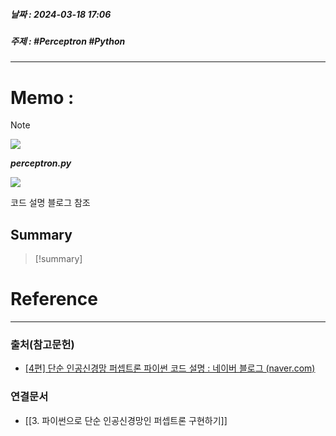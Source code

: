 ##### 날짜 : 2024-03-18 17:06
##### 주제 : #Perceptron #Python
---
# Memo :
>[!note]

  
![](https://postfiles.pstatic.net/MjAxNzAzMjJfMjEz/MDAxNDkwMTg4NjEyNzQ4.kdnZlTm0XljYqi9BHZfKzEmTK48nXWNT4X-uMkCqGBgg.b71Ug9NOZKOtrafuJ8vQ2UxgwkHRGPUVOFaAqDdOyAkg.PNG.samsjang/neuron.png?type=w2)

**_perceptron.py_** 

![](https://postfiles.pstatic.net/MjAxNzA0MTlfMTU5/MDAxNDkyNTc3ODA5NTE5.TyNygpMicuqUbY28POg2B5d8m2YmF1_8xtCS7fzhdfcg.LF46tyAQsuO4Etp8TqHBJ5oc4pMukjMhhneNapLAu3cg.PNG.samsjang/%EC%BA%A1%EC%B2%982.png?type=w2)

코드 설명 블로그 참조
## Summary
>[!summary]

# Reference
---
### 출처(참고문헌)
- [[4편] 단순 인공신경망 퍼셉트론 파이썬 코드 설명 : 네이버 블로그 (naver.com)](https://blog.naver.com/PostView.naver?blogId=samsjang&logNo=220955881668&parentCategoryNo=&categoryNo=87&viewDate=&isShowPopularPosts=false&from=postView)
### 연결문서
- [[3. 파이썬으로 단순 인공신경망인 퍼셉트론 구현하기]]
